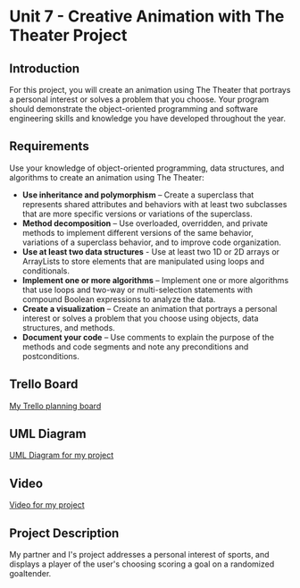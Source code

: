 # Unit 7 - Creative Animation with The Theater Project

## Introduction

For this project, you will create an animation using The Theater that portrays a personal interest or solves a problem that you choose. Your program should demonstrate the object-oriented programming and software engineering skills and knowledge you have developed throughout the year.

## Requirements

Use your knowledge of object-oriented programming, data structures, and algorithms to create an animation using The Theater:

- **Use inheritance and polymorphism** – Create a superclass that represents shared attributes and behaviors with at least two subclasses that are more specific versions or variations of the superclass.
- **Method decomposition** – Use overloaded, overridden, and private methods to implement different versions of the same behavior, variations of a superclass behavior, and to improve code organization.
- **Use at least two data structures** - Use at least two 1D or 2D arrays or ArrayLists to store elements that are manipulated using loops and conditionals.
- **Implement one or more algorithms** – Implement one or more algorithms that use loops and two-way or multi-selection statements with compound Boolean expressions to analyze the data.
- **Create a visualization** – Create an animation that portrays a personal interest or solves a problem that you choose using objects, data structures, and methods.
- **Document your code** – Use comments to explain the purpose of the methods and code segments and note any preconditions and postconditions.

## Trello Board

[My Trello planning board](https://trello.com/b/MlasJRT0/unit-7-project-planning)

## UML Diagram

[UML Diagram for my project](https://docs.google.com/drawings/d/1-bB89kHANrnVmX0T66z0Whxn7_goHlUrEmmpaBgkllI/edit?pli=1)

## Video

[Video for my project](https://youtu.be/AtA4pkghJRg)

## Project Description

My partner and I's project addresses a personal interest of sports, and displays a player of the user's choosing scoring a goal on a randomized goaltender.
